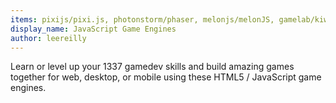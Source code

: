 ```yaml
---
items: pixijs/pixi.js, photonstorm/phaser, melonjs/melonJS, gamelab/kiwi.js, craftyjs/Crafty, wellcaffeinated/PhysicsJS, shakiba/stage.js, cocos2d/cocos2d-html5, playcanvas/engine, Artificial-Engineering/lycheejs, BabylonJS/Babylon.js, ekelokorpi/panda-engine, qiciengine/qiciengine, WhitestormJS/whs.js, GooTechnologies/goojs, shakiba/planck.js
display_name: JavaScript Game Engines
author: leereilly
---
```

Learn or level up your 1337 gamedev skills and build amazing games together for web, desktop, or mobile using these HTML5 / JavaScript game engines.
